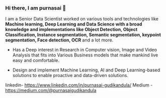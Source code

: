 ### Hi there, I am purnasai 👋

I am a Senior Data Scientist worked on various tools and technologies like **Machine learning, Deep Learning and Data Science with a broad knowledge and implementations like Object Detection, Object Classification, Instance segmentation, Semantic segmentation, keypoint segmentation, Face detection, OCR** and a lot more.

- Has a Deep interest in Research in Computer vision, Image and Video Analysis that fits into Various Business models that make mankind live easy and comfortable.

- Design and implement Machine Learning, AI and Deep Learning-based solutions to enable proactive and data-driven solutions.

linkedin- https://www.linkedin.com/in/purnasai-gudikandula/
Medium - https://medium.com/@purnasaigudikandula
